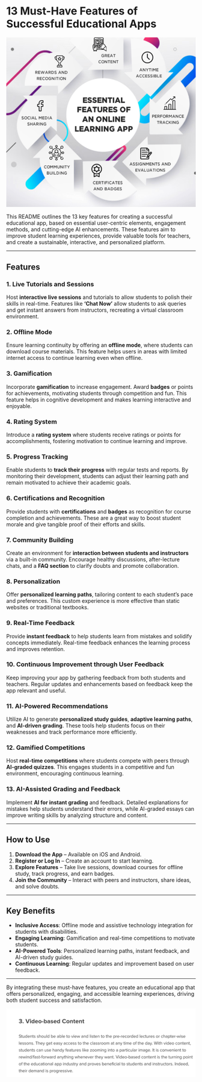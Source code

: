 # 13 Must-Have Features of Successful Educational Apps
![alt text](image-1.png)

This README outlines the 13 key features for creating a successful educational app, based on essential user-centric elements, engagement methods, and cutting-edge AI enhancements. These features aim to improve student learning experiences, provide valuable tools for teachers, and create a sustainable, interactive, and personalized platform.

---

## Features

### 1. **Live Tutorials and Sessions**
Host **interactive live sessions** and tutorials to allow students to polish their skills in real-time. Features like **‘Chat Now’** allow students to ask queries and get instant answers from instructors, recreating a virtual classroom environment. 

### 2. **Offline Mode**
Ensure learning continuity by offering an **offline mode**, where students can download course materials. This feature helps users in areas with limited internet access to continue learning even when offline. 

### 3. **Gamification**
Incorporate **gamification** to increase engagement. Award **badges** or points for achievements, motivating students through competition and fun. This feature helps in cognitive development and makes learning interactive and enjoyable.

### 4. **Rating System**
Introduce a **rating system** where students receive ratings or points for accomplishments, fostering motivation to continue learning and improve.

### 5. **Progress Tracking**
Enable students to **track their progress** with regular tests and reports. By monitoring their development, students can adjust their learning path and remain motivated to achieve their academic goals.

### 6. **Certifications and Recognition**
Provide students with **certifications** and **badges** as recognition for course completion and achievements. These are a great way to boost student morale and give tangible proof of their efforts and skills.

### 7. **Community Building**
Create an environment for **interaction between students and instructors** via a built-in community. Encourage healthy discussions, after-lecture chats, and a **FAQ section** to clarify doubts and promote collaboration.

### 8. **Personalization**
Offer **personalized learning paths**, tailoring content to each student’s pace and preferences. This custom experience is more effective than static websites or traditional textbooks.

### 9. **Real-Time Feedback**
Provide **instant feedback** to help students learn from mistakes and solidify concepts immediately. Real-time feedback enhances the learning process and improves retention.

### 10. **Continuous Improvement through User Feedback**
Keep improving your app by gathering feedback from both students and teachers. Regular updates and enhancements based on feedback keep the app relevant and useful.

### 11. **AI-Powered Recommendations**
Utilize AI to generate **personalized study guides**, **adaptive learning paths**, and **AI-driven grading**. These tools help students focus on their weaknesses and track performance more efficiently.

### 12. **Gamified Competitions**
Host **real-time competitions** where students compete with peers through **AI-graded quizzes**. This engages students in a competitive and fun environment, encouraging continuous learning.

### 13. **AI-Assisted Grading and Feedback**
Implement **AI for instant grading** and feedback. Detailed explanations for mistakes help students understand their errors, while AI-graded essays can improve writing skills by analyzing structure and content.

---

## How to Use

1. **Download the App** – Available on iOS and Android.
2. **Register or Log In** – Create an account to start learning.
3. **Explore Features** – Take live sessions, download courses for offline study, track progress, and earn badges.
4. **Join the Community** – Interact with peers and instructors, share ideas, and solve doubts.

---

## Key Benefits

- **Inclusive Access**: Offline mode and assistive technology integration for students with disabilities.
- **Engaging Learning**: Gamification and real-time competitions to motivate students.
- **AI-Powered Tools**: Personalized learning paths, instant feedback, and AI-driven study guides.
- **Continuous Learning**: Regular updates and improvement based on user feedback.

---

By integrating these must-have features, you create an educational app that offers personalized, engaging, and accessible learning experiences, driving both student success and satisfaction.

![alt text](image.png)